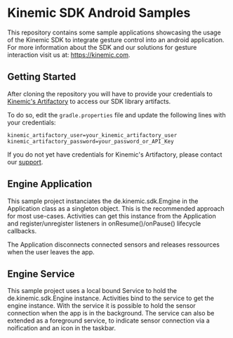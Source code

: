 # Kinemic SDK Android Samples

This repository contains some sample applications showcasing the usage of the Kinemic SDK to integrate gesture control into an android application.
For more information about the SDK and our solutions for gesture interaction visit us at: https://kinemic.com.

## Getting Started

After cloning the repository you will have to provide your credentials to [Kinemic's Artifactory](https://kinemic.jfrog.io) to access our SDK library artifacts.

To do so, edit the `gradle.properties` file and update the following lines with your credentials:

```
kinemic_artifactory_user=your_kinemic_artifactory_user
kinemic_artifactory_password=your_password_or_API_Key
```

If you do not yet have credentials for Kinemic's Artifactory, please contact our [support](mailto:support@kinemic.de).

## Engine Application

This sample project instanciates the de.kinemic.sdk.Emgine in the Application class as a singleton object. This is the recommended approach for most use-cases.
Activities can get this instance from the Application and register/unregister listeners in onResume()/onPause() lifecycle callbacks.

The Application disconnects connected sensors and releases ressources when the user leaves the app.

## Engine Service

This sample project uses a local bound Service to hold the de.kinemic.sdk.Engine instance. Activities bind to the service to get the engine instance.
With the service it is possible to hold the sensor connection when the app is in the background. The service can also be extended as a foreground service, to indicate sensor connection via a noification and an icon in the taskbar.
